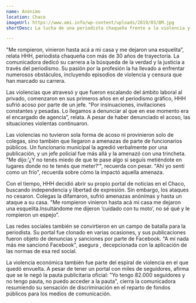 ```yaml
---
name: Anónimo
location: Chaco
imageUrl: https://www.ami.info/wp-content/uploads/2019/03/8M.jpg
shortDesc: La lucha de una periodista chaqueña frente a la violencia y la censura 

---
```


"Me rompieron, vinieron hasta acá a mi casa y me dejaron una esquelita”, relata HHH, periodista chaqueña con más de 30 años de trayectoria. La comunicadora dedicó su carrera a  la búsqueda de la verdad y la justicia a través del periodismo. Su pasión por la profesión la ha llevado a enfrentar numerosos obstáculos, incluyendo episodios de violencia y censura que han marcado su carrera.

Las violencias que atravesó y que fueron escalando del ámbito laboral al privado, comenzaron en sus primeros años en el periodismo gráfico, HHH sufrió acoso por parte de un jefe. "Por insinuaciones, invitaciones constantes y pesadas. Lo llegamos a denunciar al que en ese momento era el encargado de agencia”, relata. A pesar de haber denunciado el acoso, las situaciones violentas continuaron. 

Las violencias no tuvieron sola forma de acoso ni provinieron solo de colegas, sino también que llegaron a amenazas de parte de funcionarios públicos. Un funcionario municipal la agredió verbalmente por una publicación, y un jefe policial fue más allá y la amenazó con una trincheta. "Me dijo:’¿Y no tenés miedo de que te pase algo si seguís metiéndote en lugares donde no te tenés que meter?’", recuerda con pesar. "Ahí yo sentí como un frío", recuerda sobre cómo la impactó aquella amenaza.

Con el tiempo, HHH decidió abrir su propio portal de noticias en el Chaco, buscando independencia y libertad de expresión. Sin embargo, los ataques no cesaron. Colegas la difamaron, sufrió amenazas anónimas y hasta un ataque a su casa. "Me rompieron vinieron hasta acá mi casa me dejaron una esquelita.Insultándome me dijeron ‘cuidado con tu moto’, no sé qué y le rompieron un espejo”.

Las redes sociales también se convirtieron en un campo de batalla para la periodista. Su portal fue clonado en varias ocasiones, y sus publicaciones fueron objeto de denuncias y sanciones por parte de Facebook. "A mí nada más me sancionó Facebook", asegura , decepcionada con la aplicación de las normas de esa red social. 

La violencia económica también fue parte del espiral de violencia en el que quedó envuelta.  A pesar de tener un portal con miles de seguidores, afirma que se le negó la pauta publicitaria oficial: "Yo tengo 82.000 seguidores y  no tengo pauta, no puedo acceder a la pauta", cierra la comunicadora resumiendo su sensación de discriminación en el reparto de fondos públicos para los medios de comunicación. 
